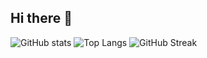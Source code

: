 ## Hi there 👋
![GitHub stats](https://github-readme-stats.vercel.app/api?username=BowenDai2004&show_icons=true)
![Top Langs](https://github-readme-stats.vercel.app/api/top-langs/?username=BowenDai2004&layout=compact)
![GitHub Streak](https://streak-stats.demolab.com?user=BowenDai2004)
<!--
**BowenDai2004/BowenDai2004** is a ✨ _special_ ✨ repository because its `README.md` (this file) appears on your GitHub profile.

Here are some ideas to get you started:

- 🔭 I’m currently working on ...
- 🌱 I’m currently learning ...
- 👯 I’m looking to collaborate on ...
- 🤔 I’m looking for help with ...
- 💬 Ask me about ...
- 📫 How to reach me: ...
- 😄 Pronouns: ...
- ⚡ Fun fact: ...
-->
